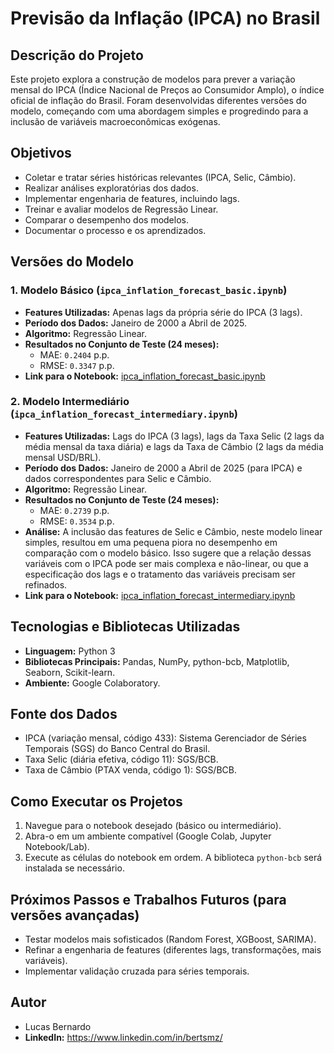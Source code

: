 # Previsão da Inflação (IPCA) no Brasil

## Descrição do Projeto

Este projeto explora a construção de modelos para prever a variação mensal do IPCA (Índice Nacional de Preços ao Consumidor Amplo), o índice oficial de inflação do Brasil. Foram desenvolvidas diferentes versões do modelo, começando com uma abordagem simples e progredindo para a inclusão de variáveis macroeconômicas exógenas.

## Objetivos
* Coletar e tratar séries históricas relevantes (IPCA, Selic, Câmbio).
* Realizar análises exploratórias dos dados.
* Implementar engenharia de features, incluindo lags.
* Treinar e avaliar modelos de Regressão Linear.
* Comparar o desempenho dos modelos.
* Documentar o processo e os aprendizados.

## Versões do Modelo

### 1. Modelo Básico (`ipca_inflation_forecast_basic.ipynb`)
* **Features Utilizadas:** Apenas lags da própria série do IPCA (3 lags).
* **Período dos Dados:** Janeiro de 2000 a Abril de 2025.
* **Algoritmo:** Regressão Linear.
* **Resultados no Conjunto de Teste (24 meses):**
    * MAE: `0.2404` p.p.
    * RMSE: `0.3347` p.p.
* **Link para o Notebook:** [ipca_inflation_forecast_basic.ipynb](ipca_inflation_forecast_basic.ipynb)

### 2. Modelo Intermediário (`ipca_inflation_forecast_intermediary.ipynb`)
* **Features Utilizadas:** Lags do IPCA (3 lags), lags da Taxa Selic (2 lags da média mensal da taxa diária) e lags da Taxa de Câmbio (2 lags da média mensal USD/BRL).
* **Período dos Dados:** Janeiro de 2000 a Abril de 2025 (para IPCA) e dados correspondentes para Selic e Câmbio.
* **Algoritmo:** Regressão Linear.
* **Resultados no Conjunto de Teste (24 meses):**
    * MAE: `0.2739` p.p.
    * RMSE: `0.3534` p.p.
* **Análise:** A inclusão das features de Selic e Câmbio, neste modelo linear simples, resultou em uma pequena piora no desempenho em comparação com o modelo básico. Isso sugere que a relação dessas variáveis com o IPCA pode ser mais complexa e não-linear, ou que a especificação dos lags e o tratamento das variáveis precisam ser refinados.
* **Link para o Notebook:** [ipca_inflation_forecast_intermediary.ipynb](ipca_inflation_forecast_intermediary.ipynb)

## Tecnologias e Bibliotecas Utilizadas
* **Linguagem:** Python 3
* **Bibliotecas Principais:** Pandas, NumPy, python-bcb, Matplotlib, Seaborn, Scikit-learn.
* **Ambiente:** Google Colaboratory.

## Fonte dos Dados
* IPCA (variação mensal, código 433): Sistema Gerenciador de Séries Temporais (SGS) do Banco Central do Brasil.
* Taxa Selic (diária efetiva, código 11): SGS/BCB.
* Taxa de Câmbio (PTAX venda, código 1): SGS/BCB.

## Como Executar os Projetos
1.  Navegue para o notebook desejado (básico ou intermediário).
2.  Abra-o em um ambiente compatível (Google Colab, Jupyter Notebook/Lab).
3.  Execute as células do notebook em ordem. A biblioteca `python-bcb` será instalada se necessário.

## Próximos Passos e Trabalhos Futuros (para versões avançadas)
* Testar modelos mais sofisticados (Random Forest, XGBoost, SARIMA).
* Refinar a engenharia de features (diferentes lags, transformações, mais variáveis).
* Implementar validação cruzada para séries temporais.

## Autor
* Lucas Bernardo
* **LinkedIn:** https://www.linkedin.com/in/bertsmz/
